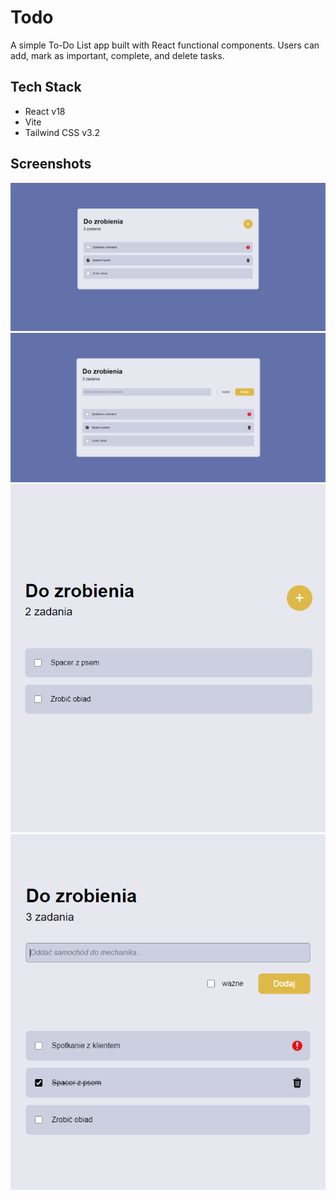 
# Todo

A simple To-Do List app built with React functional components. Users can add, mark as important, complete, and delete tasks.
## Tech Stack

- React v18
- Vite 
- Tailwind CSS v3.2

## Screenshots

![App Screenshot](main.png)
![App Screenshot](add.png)
![App Screenshot](mobile_main.png)
![App Screenshot](mobile_add.png)

